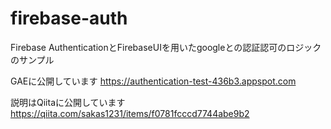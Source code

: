 # firebase-auth
Firebase AuthenticationとFirebaseUIを用いたgoogleとの認証認可のロジックのサンプル

GAEに公開しています
https://authentication-test-436b3.appspot.com

説明はQiitaに公開しています
https://qiita.com/sakas1231/items/f0781fcccd7744abe9b2
